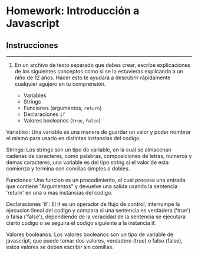 # Homework: Introducción a Javascript

## Instrucciones
---
1. En un archivo de texto separado que debes crear, escribe explicaciones de los siguientes conceptos como si se lo estuvieras explicando a un niño de 12 años. Hacer esto te ayudará a descubrir rápidamente cualquier agujero en tu comprensión.

	* Variables
	* Strings
	* Funciones (argumentos, `return`)
	* Declaraciones `if`
	* Valores booleanos (`true`, `false`)

Variables: Una variable es una manera de guardar un valor y poder nombrar el mismo para usarlo en distintas instancias del codigo. 

Strings: Los strings son un tipo de variable, en la cual se almacenan cadenas de caracteres, como palabras, composiciones de letras, numeros y demas caracteres, una variable es del tipo string si el valor de esta comienza y termina con comillas simples o dobles. 

Funciones: Una funcion es un procedimiento, el cual procesa una entrada que contiene "Argumentos" y devuelve una salida usando la sentencia 'return' en una o mas instancias del codigo. 

Declaraciones 'if': El if es un operador de flujo de control, interrumpe la ejecucion lineal del codigo y compara si una sentencia es verdadera ('true') o falsa ('false'), dependiendo de la veracidad de la sentencia se ejecutara cierto codigo o se seguira el codigo siguiente a la instancia if. 

Valores booleanos: 
Los valores booleanos son un tipo de variable de javascript, que puede tomar dos valores, verdadero (true) o falso (false), estos valores se deben escribir sin comillas. 